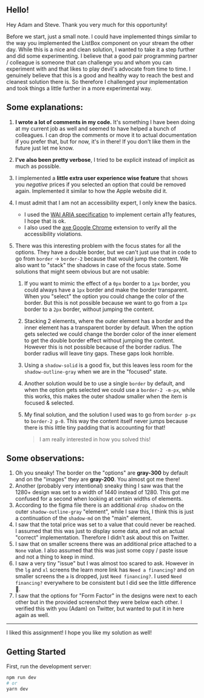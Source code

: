 ## Hello!

Hey Adam and Steve. Thank you very much for this opportunity!

Before we start, just a small note. I could have implemented things similar to the way you implemented the ListBox
component on your stream the other day. While this is a nice and clean solution, I wanted to take it
a step further and did some experimenting. I believe that a good pair programming partner /
colleague is someone that can challenge you and whom you can experiment with and that likes to play
devil's advocate from time to time. I genuinely believe that this is a good and healthy way to reach
the best and cleanest solution there is. So therefore I challenged your implementation and took
things a little further in a more experimental way.

## Some explanations:

1. **I wrote a lot of comments in my code.** It's something I have been doing at my current job as
   well and seemed to have helped a bunch of colleagues. I can drop the comments or move it to
   actual documentation if you prefer that, but for now, it's in there! If you don't like them in
   the future just let me know.
2. **I've also been pretty verbose**, I tried to be explicit instead of implicit as much as
   possible.
3. I implemented a **little extra user experience wise feature** that shows you _negative_ prices if
   you selected an option that could be removed again. Implemented it similar to how the Apple
   website did it.
4. I must admit that I am not an accessibility expert, I only knew the basics.
   - I used the [WAI ARIA specification](https://www.w3.org/TR/wai-aria-1.1/#radiogroup) to implement certain a11y features, I hope that is ok.
   - I also used the [axe Google Chrome](https://chrome.google.com/webstore/detail/axe-web-accessibility-tes/lhdoppojpmngadmnindnejefpokejbdd) extension to verify all the accessibility violations.
5. There was this interesting problem with the focus states for all the options. They have a double
   border, but we can't just use that in code to go from `border` -> `border-2` because that would
   jump the content. We also want to "stack" the shadows in case of the focus state. Some solutions
   that might seem obvious but are not usable:

   1. If you want to mimic the effect of a `0px` border to a `1px` border, you could always have a
      `1px` border and make the border transparent. When you "select" the option you could change
      the color of the border. But this is not possible because we want to go from a `1px` border to
      a `2px` border, without jumping the content.
   2. Stacking 2 elements, where the outer element has a border and the inner element has a
      transparent border by default. When the option gets selected we could change the border color
      of the inner element to get the double border effect without jumping the content. However this
      is not possible because of the border radius. The border radius will leave tiny gaps. These
      gaps look horrible.
   3. Using a `shadow-solid` is a good fix, but this leaves less room for the `shadow-outline-gray`
      when we are in the "focused" state.
   4. Another solution would be to use a single `border` by default, and when the option gets
      selected we could use a `border-2 -m-px`, while this works, this makes the outer shadow
      smaller when the item is focused & selected.
   5. My final solution, and the solution I used was to go from `border p-px` to `border-2 p-0`.
      This way the content itself never jumps because there is this little tiny padding that is
      accounting for that!

      > I am really interested in how you solved this!

## Some observations:

1. Oh you sneaky! The border on the "options" are **gray-300** by default and on the "images" they
   are **gray-200**. You almost got me there!
2. Another (probably very intentional) sneaky thing I saw was that the 1280+ design was set to a
   width of 1440 instead of 1280. This got me confused for a second when looking at certain widths
   of elements.
3. According to the figma file there is an additional `drop shadow` on the outer
   `shadow-outline-gray` "element", while I saw this, I think this is just a continuation of the
   `shadow-md` on the "main" element.
4. I saw that the total price was set to a value that could never be reached. I assumed that this
   was just to display some data, and not an actual "correct" implementation. Therefore I didn't ask about this on Twitter.
5. I saw that on smaller screens there was an additional price attached to a `None` value. I also
   assumed that this was just some copy / paste issue and not a thing to keep in mind.
6. I saw a very tiny "issue" but I was almost too scared to ask. However in the `lg` and `xl`
   screens the learn more link has `Need a financing?` and on smaller screens the `a` is dropped,
   just `Need financing?`. I used `Need financing?` everywhere to be consistent but I did see the
   little difference 👀.
7. I saw that the options for "Form Factor" in the designs were next to each other but in the
   provided screenshot they were below each other. I verified this with you (Adam) on Twitter, but
   wanted to put it in here again as well.

---

I liked this assignment! I hope you like my solution as well!

## Getting Started

First, run the development server:

```bash
npm run dev
# or
yarn dev
```
